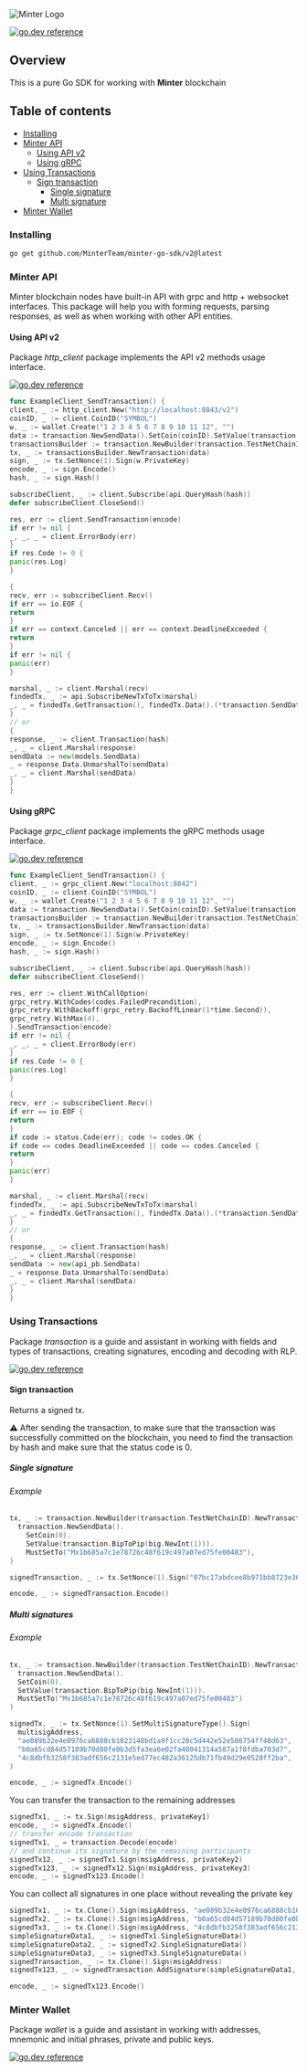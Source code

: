 ![Minter Logo](https://github.com/MinterTeam/minter-go-sdk/raw/v2/minter-logo.svg?sanitize=true)

[![go.dev reference](https://img.shields.io/badge/go.dev-reference-007d9c?logo=go&logoColor=white&style=flat-square)](https://pkg.go.dev/mod/github.com/MinterTeam/minter-go-sdk/v2)

## Overview

This is a pure Go SDK for working with **Minter** blockchain

## Table of contents

* [Installing](#installing)
* [Minter API](#minter-api)
    - [Using API v2](#using-api-v2)
    - [Using gRPC](#using-grpc)
* [Using Transactions](#using-transactions)
    - [Sign transaction](#sign-transaction)
        - [Single signature](#single-signature)
        - [Multi signature](#multi-signatures)
* [Minter Wallet](#minter-wallet)

### Installing

```bash
go get github.com/MinterTeam/minter-go-sdk/v2@latest
```

### Minter API

Minter blockchain nodes have built-in API with grpc and http + websocket interfaces. This package will help you with
forming requests, parsing responses, as well as when working with other API entities.

#### Using API v2

Package _http_client_ package implements the API v2 methods usage interface.

[![go.dev reference](https://img.shields.io/badge/go.dev-reference-007d9c?logo=go&logoColor=white&style=flat-square)](https://pkg.go.dev/github.com/MinterTeam/minter-go-sdk/v2/api/http_client?tab=doc)

```go
func ExampleClient_SendTransaction() {
client, _ := http_client.New("http://localhost:8843/v2")
coinID, _ := client.CoinID("SYMBOL")
w, _ := wallet.Create("1 2 3 4 5 6 7 8 9 10 11 12", "")
data := transaction.NewSendData().SetCoin(coinID).SetValue(transaction.BipToPip(big.NewInt(1))).MustSetTo(w.Address)
transactionsBuilder := transaction.NewBuilder(transaction.TestNetChainID)
tx, _ := transactionsBuilder.NewTransaction(data)
sign, _ := tx.SetNonce(1).Sign(w.PrivateKey)
encode, _ := sign.Encode()
hash, _ := sign.Hash()

subscribeClient, _ := client.Subscribe(api.QueryHash(hash))
defer subscribeClient.CloseSend()

res, err := client.SendTransaction(encode)
if err != nil {
_, _, _ = client.ErrorBody(err)
}
if res.Code != 0 {
panic(res.Log)
}

{
recv, err := subscribeClient.Recv()
if err == io.EOF {
return
}
if err == context.Canceled || err == context.DeadlineExceeded {
return
}
if err != nil {
panic(err)
}

marshal, _ := client.Marshal(recv)
findedTx, _ := api.SubscribeNewTxToTx(marshal)
_, _ = findedTx.GetTransaction(), findedTx.Data().(*transaction.SendData)
}
// or
{
response, _ := client.Transaction(hash)
_, _ = client.Marshal(response)
sendData := new(models.SendData)
_ = response.Data.UnmarshalTo(sendData)
_, _ = client.Marshal(sendData)
}
}
```

#### Using gRPC

Package _grpc_client_ package implements the gRPC methods usage interface.

[![go.dev reference](https://img.shields.io/badge/go.dev-reference-007d9c?logo=go&logoColor=white&style=flat-square)](https://pkg.go.dev/github.com/MinterTeam/minter-go-sdk/v2/api/grpc_client?tab=doc)

```go
func ExampleClient_SendTransaction() {
client, _ := grpc_client.New("localhost:8842")
coinID, _ := client.CoinID("SYMBOL")
w, _ := wallet.Create("1 2 3 4 5 6 7 8 9 10 11 12", "")
data := transaction.NewSendData().SetCoin(coinID).SetValue(transaction.BipToPip(big.NewInt(1))).MustSetTo(w.Address)
transactionsBuilder := transaction.NewBuilder(transaction.TestNetChainID)
tx, _ := transactionsBuilder.NewTransaction(data)
sign, _ := tx.SetNonce(1).Sign(w.PrivateKey)
encode, _ := sign.Encode()
hash, _ := sign.Hash()

subscribeClient, _ := client.Subscribe(api.QueryHash(hash))
defer subscribeClient.CloseSend()

res, err := client.WithCallOption(
grpc_retry.WithCodes(codes.FailedPrecondition),
grpc_retry.WithBackoff(grpc_retry.BackoffLinear(1*time.Second)),
grpc_retry.WithMax(4),
).SendTransaction(encode)
if err != nil {
_, _, _ = client.ErrorBody(err)
}
if res.Code != 0 {
panic(res.Log)
}

{
recv, err := subscribeClient.Recv()
if err == io.EOF {
return
}
if code := status.Code(err); code != codes.OK {
if code == codes.DeadlineExceeded || code == codes.Canceled {
return
}
panic(err)
}

marshal, _ := client.Marshal(recv)
findedTx, _ := api.SubscribeNewTxToTx(marshal)
_, _ = findedTx.GetTransaction(), findedTx.Data().(*transaction.SendData)
}
// or
{
response, _ := client.Transaction(hash)
_, _ = client.Marshal(response)
sendData := new(api_pb.SendData)
_ = response.Data.UnmarshalTo(sendData)
_, _ = client.Marshal(sendData)
}
}
```
### Using Transactions

Package _transaction_ is a guide and assistant in working with fields and types of transactions, creating signatures,
encoding and decoding with RLP.

[![go.dev reference](https://img.shields.io/badge/go.dev-reference-007d9c?logo=go&logoColor=white&style=flat-square)](https://pkg.go.dev/github.com/MinterTeam/minter-go-sdk/v2/transaction?tab=doc)

#### Sign transaction

Returns a signed tx.

⚠️ After sending the transaction, to make sure that the transaction was successfully committed on the blockchain, you
need to find the transaction by hash and make sure that the status code is 0.

##### Single signature

###### Example

```go
tx, _ := transaction.NewBuilder(transaction.TestNetChainID).NewTransaction(
  transaction.NewSendData().
    SetCoin(0).
    SetValue(transaction.BipToPip(big.NewInt(1))).
    MustSetTo("Mx1b685a7c1e78726c48f619c497a07ed75fe00483"),
)

signedTransaction, _ := tx.SetNonce(1).Sign("07bc17abdcee8b971bb8723e36fe9d2523306d5ab2d683631693238e0f9df142")

encode, _ := signedTransaction.Encode()
```

##### Multi signatures

###### Example

```go
tx, _ := transaction.NewBuilder(transaction.TestNetChainID).NewTransaction(
  transaction.NewSendData().
  SetCoin(0).
  SetValue(transaction.BipToPip(big.NewInt(1))).
  MustSetTo("Mx1b685a7c1e78726c48f619c497a07ed75fe00483")
)

signedTx, _ := tx.SetNonce(1).SetMultiSignatureType().Sign(
  multisigAddress,
  "ae089b32e4e0976ca6888cb1023148bd1a9f1cc28c5d442e52e586754ff48d63",
  "b0a65cd84d57189b70d80fe0b3d5fa3ea6e02fa48041314a587a1f8fdba703d7",
  "4c8dbfb3258f383adf656c2131e5ed77ec482a36125db71fb49d29e0528ff2ba",
)

encode, _ := signedTx.Encode()
```

You can transfer the transaction to the remaining addresses

```go
signedTx1, _ := tx.Sign(msigAddress, privateKey1)
encode, _ := signedTx.Encode()
// transfer encode transaction
signedTx1, _ = transaction.Decode(encode)
// and continue its signature by the remaining participants
signedTx12, _ := signedTx1.Sign(msigAddress, privateKey2)
signedTx123, _ := signedTx12.Sign(msigAddress, privateKey3)
encode, _ := signedTx123.Encode()
```

You can collect all signatures in one place without revealing the private key

```go
signedTx1, _ := tx.Clone().Sign(msigAddress, "ae089b32e4e0976ca6888cb1023148bd1a9f1cc28c5d442e52e586754ff48d63")
signedTx2, _ := tx.Clone().Sign(msigAddress, "b0a65cd84d57189b70d80fe0b3d5fa3ea6e02fa48041314a587a1f8fdba703d7")
signedTx3, _ := tx.Clone().Sign(msigAddress, "4c8dbfb3258f383adf656c2131e5ed77ec482a36125db71fb49d29e0528ff2ba")
simpleSignatureData1, _ := signedTx1.SingleSignatureData()
simpleSignatureData2, _ := signedTx2.SingleSignatureData()
simpleSignatureData3, _ := signedTx3.SingleSignatureData()
signedTransaction, _ := tx.Clone().Sign(msigAddress)
signedTx123, _ := signedTransaction.AddSignature(simpleSignatureData1, simpleSignatureData2, simpleSignatureData3)

encode, _ := signedTx123.Encode()
```

### Minter Wallet

Package _wallet_ is a guide and assistant in working with addresses, mnemonic and initial phrases, private and public
keys.

[![go.dev reference](https://img.shields.io/badge/go.dev-reference-007d9c?logo=go&logoColor=white&style=flat-square)](https://pkg.go.dev/github.com/MinterTeam/minter-go-sdk/v2/wallet?tab=doc)
